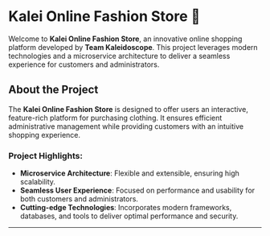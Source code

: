 # Kalei Online Fashion Store 🌟

Welcome to **Kalei Online Fashion Store**, an innovative online shopping platform developed by **Team Kaleidoscope**. This project leverages modern technologies and a microservice architecture to deliver a seamless experience for customers and administrators.

## About the Project

The **Kalei Online Fashion Store** is designed to offer users an interactive, feature-rich platform for purchasing clothing. It ensures efficient administrative management while providing customers with an intuitive shopping experience.

### Project Highlights:
- **Microservice Architecture**: Flexible and extensible, ensuring high scalability.
- **Seamless User Experience**: Focused on performance and usability for both customers and administrators.
- **Cutting-edge Technologies**: Incorporates modern frameworks, databases, and tools to deliver optimal performance and security.

---

<!--## Team Kaleidoscope 👥

Our team of 11 passionate developers worked collaboratively to bring this project to life:

#### **Project Lead**
<a href="https://linkedin.com/in/ravindu-profile">
  <img src="https://images.weserv.nl/?url=https://github.com/user-attachments/assets/5b6432f2-6bf1-4d4e-a6bf-6f560c9850a7&h=70&w=70&fit=cover&mask=circle&maxage=7d" alt="Ravindu" style="border-radius: 50%; width: 70px; height: 70px;">
</a>  
Ravindu Nethsara

#### **Frontend Team**
<a href="https://linkedin.com/in/dinul-profile">
  <img src="https://images.weserv.nl/?url=https://github.com/user-attachments/assets/5b6432f2-6bf1-4d4e-a6bf-6f560c9850a7&h=70&w=70&fit=cover&mask=circle&maxage=7d" alt="Dinul" style="border-radius: 50%; width: 70px; height: 70px;">
</a>  
Dinul Perera

<a href="https://linkedin.com/in/dinul-profile">
  <img src="https://images.weserv.nl/?url=https://github.com/user-attachments/assets/5b6432f2-6bf1-4d4e-a6bf-6f560c9850a7&h=70&w=70&fit=cover&mask=circle&maxage=7d" alt="Dinul" style="border-radius: 50%; width: 70px; height: 70px;">
</a>  
Dinul Perera

<a href="https://linkedin.com/in/dinul-profile">
  <img src="https://images.weserv.nl/?url=https://github.com/user-attachments/assets/5b6432f2-6bf1-4d4e-a6bf-6f560c9850a7&h=70&w=70&fit=cover&mask=circle&maxage=7d" alt="Dinul" style="border-radius: 50%; width: 70px; height: 70px;">
</a>  
Dinul Perera

<a href="https://linkedin.com/in/dinul-profile">
  <img src="https://images.weserv.nl/?url=https://github.com/user-attachments/assets/5b6432f2-6bf1-4d4e-a6bf-6f560c9850a7&h=70&w=70&fit=cover&mask=circle&maxage=7d" alt="Dinul" style="border-radius: 50%; width: 70px; height: 70px;">
</a>  
Dinul Perera

#### **Backend Team**
<a href="https://linkedin.com/in/dinul-profile">
  <img src="https://images.weserv.nl/?url=https://github.com/user-attachments/assets/5b6432f2-6bf1-4d4e-a6bf-6f560c9850a7&h=70&w=70&fit=cover&mask=circle&maxage=7d" alt="Dinul" style="border-radius: 50%; width: 70px; height: 70px;">
</a>  
Dinul Perera

<a href="https://linkedin.com/in/dinul-profile">
  <img src="https://images.weserv.nl/?url=https://github.com/user-attachments/assets/5b6432f2-6bf1-4d4e-a6bf-6f560c9850a7&h=70&w=70&fit=cover&mask=circle&maxage=7d" alt="Dinul" style="border-radius: 50%; width: 70px; height: 70px;">
</a>  
Dinul Perera

<a href="https://linkedin.com/in/dinul-profile">
  <img src="https://images.weserv.nl/?url=https://github.com/user-attachments/assets/5b6432f2-6bf1-4d4e-a6bf-6f560c9850a7&h=70&w=70&fit=cover&mask=circle&maxage=7d" alt="Dinul" style="border-radius: 50%; width: 70px; height: 70px;">
</a>  
Dinul Perera

<a href="https://linkedin.com/in/dinul-profile">
  <img src="https://images.weserv.nl/?url=https://github.com/user-attachments/assets/5b6432f2-6bf1-4d4e-a6bf-6f560c9850a7&h=70&w=70&fit=cover&mask=circle&maxage=7d" alt="Dinul" style="border-radius: 50%; width: 70px; height: 70px;">
</a>  
Dinul Perera

<a href="https://linkedin.com/in/dinul-profile">
  <img src="https://images.weserv.nl/?url=https://github.com/user-attachments/assets/5b6432f2-6bf1-4d4e-a6bf-6f560c9850a7&h=70&w=70&fit=cover&mask=circle&maxage=7d" alt="Dinul" style="border-radius: 50%; width: 70px; height: 70px;">
</a>  
Dinul Perera

#### **Quality Assurance (QA)**
<a href="https://linkedin.com/in/dinul-profile">
  <img src="https://images.weserv.nl/?url=https://github.com/user-attachments/assets/5b6432f2-6bf1-4d4e-a6bf-6f560c9850a7&h=70&w=70&fit=cover&mask=circle&maxage=7d" alt="Dinul" style="border-radius: 50%; width: 70px; height: 70px;">
</a>  
Dinul Perera

---

## Features

### **Customer Features**:
- **User Authentication and Authorization**: Secure account creation and management.  
- **Shopping Cart**: Add, remove, and manage items for checkout.  
- **Ratings and Feedback**: Share reviews for purchased products.  
- **Browse Products**: Advanced search and filtering options.  
- **Order Placement and Status Tracking**: Real-time updates on order progress.  
- **User Profile Management**: Edit and maintain personal information.

### **Administrator Features**:
- **User Authentication and Authorization**: Secure access for admins.  
- **Inventory Management**: Manage stock levels and availability.  
- **Product Management**: Add, edit, or delete products.  
- **Order Management**: Oversee and process customer orders.

---

## Architecture Overview 🏗️

The project uses a **microservice architecture** designed for flexibility, security, and scalability:

### **Key Features of the Architecture**:
- **Flexibility**: Different databases tailored to specific service needs (e.g., relational databases like MySQL and NoSQL databases like MongoDB).  
- **Security**: Centralized authentication with Keycloak and token-based authorization ensure secure communication between components.  
- **Extensibility**: New services can be integrated without impacting existing functionality.

### **Architecture Diagram**:
*(Include a visually appealing diagram here)*

---

## Technologies Used

The project incorporates a robust stack of tools and frameworks:

- **Frontend**: React, Next.js, Tailwind CSS, shadcn/ui  
- **Backend**: Spring Boot, Spring Cloud, Keycloak, Kafka  
- **Databases**: MySQL, MongoDB  
- **Deployment & Storage**: Docker, Amazon S3  
- **Payment Integration**: Stripe  
- **Testing**: JUnit

#### **Frontend**
<img src="https://images.weserv.nl/?url=https://github.com/user-attachments/assets/5b6432f2-6bf1-4d4e-a6bf-6f560c9850a7&h=70&fit=cover&maxage=7d"> <a href="https://linkedin.com/in/dinul-profile"> <img src="https://images.weserv.nl/?url=https://github.com/user-attachments/assets/5b6432f2-6bf1-4d4e-a6bf-6f560c9850a7&h=70&w=70&fit=cover&mask=circle&maxage=7d" alt="Dinul" style="border-radius: 50%; width: 70px; height: 70px;"> </a> **Next.js** <a href="https://linkedin.com/in/dinul-profile"> <img src="https://images.weserv.nl/?url=https://github.com/user-attachments/assets/5b6432f2-6bf1-4d4e-a6bf-6f560c9850a7&h=70&w=70&fit=cover&mask=circle&maxage=7d" alt="Dinul" style="border-radius: 50%; width: 70px; height: 70px;"> </a> **Tailwind CSS** <a href="https://linkedin.com/in/dinul-profile"> <img src="https://images.weserv.nl/?url=https://github.com/user-attachments/assets/5b6432f2-6bf1-4d4e-a6bf-6f560c9850a7&h=70&w=70&fit=cover&mask=circle&maxage=7d" alt="Dinul" style="border-radius: 50%; width: 70px; height: 70px;"> </a> **shadcn/ui**
Backend
<a href="https://linkedin.com/in/dinul-profile"> <img src="https://images.weserv.nl/?url=https://github.com/user-attachments/assets/5b6432f2-6bf1-4d4e-a6bf-6f560c9850a7&h=70&w=70&fit=cover&mask=circle&maxage=7d" alt="Dinul" style="border-radius: 50%; width: 70px; height: 70px;"> </a> **Spring Boot** <a href="https://linkedin.com/in/dinul-profile"> <img src="https://images.weserv.nl/?url=https://github.com/user-attachments/assets/5b6432f2-6bf1-4d4e-a6bf-6f560c9850a7&h=70&w=70&fit=cover&mask=circle&maxage=7d" alt="Dinul" style="border-radius: 50%; width: 70px; height: 70px;"> </a> **Spring Cloud** <a href="https://linkedin.com/in/dinul-profile"> <img src="https://images.weserv.nl/?url=https://github.com/user-attachments/assets/5b6432f2-6bf1-4d4e-a6bf-6f560c9850a7&h=70&w=70&fit=cover&mask=circle&maxage=7d" alt="Dinul" style="border-radius: 50%; width: 70px; height: 70px;"> </a> **Keycloak** <a href="https://linkedin.com/in/dinul-profile"> <img src="https://images.weserv.nl/?url=https://github.com/user-attachments/assets/5b6432f2-6bf1-4d4e-a6bf-6f560c9850a7&h=70&w=70&fit=cover&mask=circle&maxage=7d" alt="Dinul" style="border-radius: 50%; width: 70px; height: 70px;"> </a> **Kafka**
Databases
<a href="https://linkedin.com/in/dinul-profile"> <img src="https://images.weserv.nl/?url=https://github.com/user-attachments/assets/5b6432f2-6bf1-4d4e-a6bf-6f560c9850a7&h=70&w=70&fit=cover&mask=circle&maxage=7d" alt="Dinul" style="border-radius: 50%; width: 70px; height: 70px;"> </a> **MySQL** <a href="https://linkedin.com/in/dinul-profile"> <img src="https://images.weserv.nl/?url=https://github.com/user-attachments/assets/5b6432f2-6bf1-4d4e-a6bf-6f560c9850a7&h=70&w=70&fit=cover&mask=circle&maxage=7d" alt="Dinul" style="border-radius: 50%; width: 70px; height: 70px;"> </a> **MongoDB**
Deployment & Storage
<a href="https://linkedin.com/in/dinul-profile"> <img src="https://images.weserv.nl/?url=https://github.com/user-attachments/assets/5b6432f2-6bf1-4d4e-a6bf-6f560c9850a7&h=70&w=70&fit=cover&mask=circle&maxage=7d" alt="Dinul" style="border-radius: 50%; width: 70px; height: 70px;"> </a> **Docker** <a href="https://linkedin.com/in/dinul-profile"> <img src="https://images.weserv.nl/?url=https://github.com/user-attachments/assets/5b6432f2-6bf1-4d4e-a6bf-6f560c9850a7&h=70&w=70&fit=cover&mask=circle&maxage=7d" alt="Dinul" style="border-radius: 50%; width: 70px; height: 70px;"> </a> **Amazon S3**
Payment Integration
<a href="https://linkedin.com/in/dinul-profile"> <img src="https://images.weserv.nl/?url=https://github.com/user-attachments/assets/5b6432f2-6bf1-4d4e-a6bf-6f560c9850a7&h=70&w=70&fit=cover&mask=circle&maxage=7d" alt="Dinul" style="border-radius: 50%; width: 70px; height: 70px;"> </a> **Stripe**
Testing
<a href="https://linkedin.com/in/dinul-profile"> <img src="https://images.weserv.nl/?url=https://github.com/user-attachments/assets/5b6432f2-6bf1-4d4e-a6bf-6f560c9850a7&h=70&w=70&fit=cover&mask=circle&maxage=7d" alt="Dinul" style="border-radius: 50%; width: 70px; height: 70px;"> </a> **JUnit**
---

## How to Contribute

1. Clone the repository:
   ```bash
   git clone https://github.com/<organization>/<repository>.git
   ```
2. Install dependencies and set up the development environment (detailed in the repository's setup guide).  
3. Follow the contribution guidelines.  

---

## License

This project is licensed under the MIT License. See the LICENSE file for more details.

---

We hope you enjoy exploring **Kalei Online Fashion Store**! 🎉  
For questions or feedback, feel free to contact any member of **Team Kaleidoscope**.
-->
